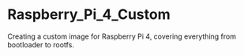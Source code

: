 # Raspberry_Pi_4_Custom
Creating a custom image for Raspberry Pi 4, covering everything from bootloader to rootfs.
